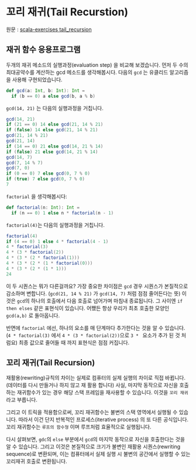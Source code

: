 # 꼬리 재귀(Tail Recurstion)
원문 : [scala-exercises tail_recursion](https://www.scala-exercises.org/scala_tutorial/tail_recursion)
## 재귀 함수 응용프로그램
두개의 재귀 메소드의 실행과정(evaluation step) 을 비교해 보겠습니다.
먼저 두 수의 최대공약수를 계산하는 gcd 메소드를 생각해봅시다.
다음의 `gcd` 는 유클리드 알고리즘을 사용해 구현되었습니다.
```scala
def gcd(a: Int, b: Int): Int =
  if (b == 0) a else gcd(b, a % b)
```
`gcd(14, 21)` 는 다음의 실행과정을 거칩니다.
```scala
gcd(14, 21)
if (21 == 0) 14 else gcd(21, 14 % 21)
if (false) 14 else gcd(21, 14 % 21)
gcd(21, 14 % 21)
gcd(21, 14)
if (14 == 0) 21 else gcd(14, 21 % 14)
if (false) 21 else gcd(14, 21 % 14)
gcd(14, 7)
gcd(7, 14 % 7)
gcd(7, 0)
if (0 == 0) 7 else gcd(0, 7 % 0)
if (true) 7 else gcd(0, 7 % 0)
7
```
`factorial` 을 생각해봅시다:
```scala
def factorial(n: Int): Int =
  if (n == 0) 1 else n * factorial(n - 1)
```
`factorial(4)`는 다음의 실행과정을 거칩니다.
```scala
factorial(4)
if (4 == 0) 1 else 4 * factorial(4 - 1)
4 * factorial(3)
4 * (3 * factorial(2))
4 * (3 * (2 * factorial(1)))
4 * (3 * (2 * (1 * factorial(0)))
4 * (3 * (2 * (1 * 1)))
24
```
이 두 시퀀스는 뭐가 다른걸까요?
가장 중요한 차이점은 `gcd` 경우 시퀀스가 본질적으로 감소하며 변합니다.
(`gcd(21, 14 % 21)` 가 `gcd(14, 7)` 처럼 점점 줄어든다는 뜻)
이것은 `gcd`의 하나의 호출에서 다음 호출로 넘어가며 마침내 종료됩니다. 
그 사이엔 `if then elses` 같은 표현식이 있습니다. 어쨌든 항상 우리가 최초 호출한 모양인 `gcd(a,b)` 로 돌아옵니다.

반면에 `factorial` 에선, 하나의 요소를 매 단계마다 추가한다는 것을 알 수 있습니다. 
(`4 * factorial(3)` 에서 `4 * (3 * factorial(2))`으로 `3 * ` 요소가 추가 된 것 처럼요)
최종 값으로 줄어들 때 까지 표현식은 점점 커집니다.

## 꼬리 재귀(Tail Recursion)
재활용(rewriting)규칙의 차이는 실제로 컴퓨터의 실제 실행의 차이로 직접 바뀝니다.(데이터를 다시 만들거나 하지 않고 재 활용 합니다)
사실, 마지막 동작으로 자신을 호출하는 재귀함수가 있는 경우 해당 스택 프레임을 재사용할 수 있습니다. 이것을 `꼬리 재귀` 라고 부릅니다.

그리고 이 트릭을 적용함으로써, 꼬리 재귀함수는 불변의 스택 영역에서 실행될 수 있습니다. 따라서 이건 단지 반복적인 프로세스(iterative process) 의 또 다른 공식입니다.
꼬리 재귀함수는 `루프의 함수형` 이며 루프처럼 효율적으로 실행됩니다.

다시 살펴보면, `gdc`의 `else` 부분에서 `gcd`의 마지막 동작으로 자신을 호출한다는 것을 알 수 있습니다. 그리고 이것은 본질적으로 크기가 불변인 재활용 시퀀스(rewriting sequence)로 변환되며,
이는 컴퓨터에서 실제 실행 시 불변의 공간에서 실행할 수 있는 꼬리재귀 호출로 변환됩니다. 





